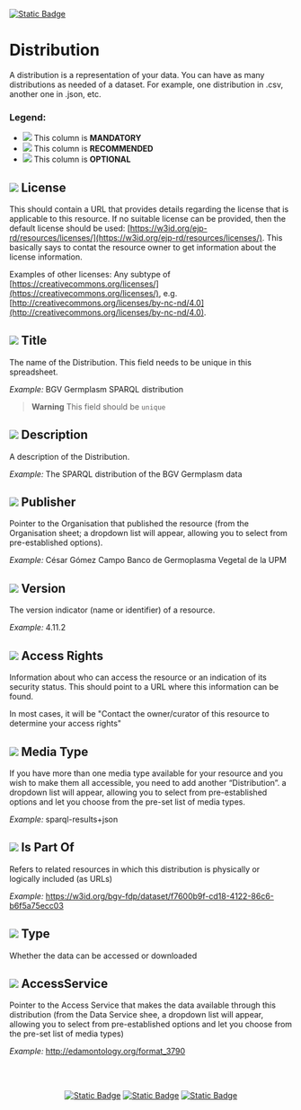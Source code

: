 [![Static Badge](https://img.shields.io/badge/lang-es-yellow?style=plastic)](../Es%20Documentation/Distribution.es.md)
# Distribution
A distribution is a representation of your data. You can have as many distributions as
needed of a dataset. For example, one distribution in .csv, another one in .json, etc.

### Legend:
- ![](https://placehold.jp/17/ff0000/000000/20x20.png?text=M) This column is **MANDATORY**
- ![](https://placehold.jp/17/ea9999/000000/20x20.png?text=R) This column is **RECOMMENDED**
- ![](https://placehold.jp/17/ffffff/000000/20x20.png?text=O) This column is **OPTIONAL**

## ![](https://placehold.jp/17/ff0000/000000/20x20.png?text=M) License
This should contain a URL that provides details regarding the license that is applicable to this resource.
If no suitable license can be provided, then the default license should be used:
[https://w3id.org/ejp-rd/resources/licenses/](https://w3id.org/ejp-rd/resources/licenses/). This basically says to contat the resource owner to get information about the license information.

 Examples of other licenses: 
Any subtype of [https://creativecommons.org/licenses/](https://creativecommons.org/licenses/),
e.g. [http://creativecommons.org/licenses/by-nc-nd/4.0](http://creativecommons.org/licenses/by-nc-nd/4.0).


## ![](https://placehold.jp/17/ff0000/000000/20x20.png?text=M) Title
The name of the Distribution. This field needs to be unique in this spreadsheet.

*Example:*
BGV Germplasm SPARQL distribution

> **Warning** This field should be `unique`




## ![](https://placehold.jp/17/ff0000/000000/20x20.png?text=M) Description
A description of the Distribution.

*Example:*
The SPARQL distribution of the BGV Germplasm data


## ![](https://placehold.jp/17/ff0000/000000/20x20.png?text=M) Publisher
Pointer to the Organisation that published the
resource (from the Organisation sheet; a dropdown list will appear, allowing you to select from pre-established options).

*Example:*
César Gómez Campo Banco de Germoplasma Vegetal de la UPM



## ![](https://placehold.jp/17/ff0000/000000/20x20.png?text=M) Version 
The version indicator (name or identifier) of a
resource.

*Example:*
4.11.2

## ![](https://placehold.jp/17/ea9999/000000/20x20.png?text=R) Access Rights
Information about who can access the
resource or an indication of its security status.
This should point to a URL where this
information can be found. 

In most cases, it will be "Contact the owner/curator of this resource to determine your access rights"



## ![](https://placehold.jp/17/ffffff/000000/20x20.png?text=O) Media Type
If you have more than one media type
available for your resource and you wish to
make them all accessible, you need to add
another “Distribution”. a dropdown list will appear, allowing you to select from pre-established options and let you choose from the pre-set list of media types.

*Example:*
sparql-results+json



## ![](https://placehold.jp/17/ffffff/000000/20x20.png?text=O) Is Part Of
Refers to related resources in which this
distribution is physically or logically included (as URLs)

*Example:*
https://w3id.org/bgv-fdp/dataset/f7600b9f-cd18-4122-86c6-b6f5a75ecc03




## ![](https://placehold.jp/17/ffffff/000000/20x20.png?text=O) Type
Whether the data can be accessed or downloaded

## ![](https://placehold.jp/17/ffffff/000000/20x20.png?text=O) AccessService

Pointer to the Access Service that makes the data available through this distribution (from the Data Service shee, a dropdown list will appear, allowing you to select from pre-established options and let you choose from the pre-set list of media types)

*Example:*
http://edamontology.org/format_3790

<br />
<br />

<div align="center">

<a href="">[![Static Badge](https://img.shields.io/badge/Previous%20Sheet-Dataset-yellow?style=for-the-badge)](./Dataset.md)</a>
<a href="">[![Static Badge](https://img.shields.io/badge/Home-README-blue?style=for-the-badge)](../README.md)</a>
<a href="">[![Static Badge](https://img.shields.io/badge/Next%20Sheet-Catalog-green?style=for-the-badge)](./Catalog.md)</a>

</div>


